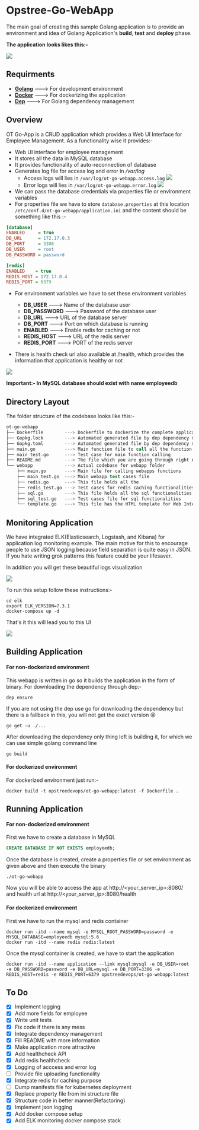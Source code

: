 # Opstree-Go-WebApp

The main goal of creating this sample Golang application is to provide an environment and idea of Golang Application's **build**, **test** and **deploy** phase.

**The application looks likes this:-**

![](./img/ot-go-webapp.png)

## Requirments

- **[Golang](https://golang.org/)** ---> For development environment
- **[Docker](https://www.docker.com/)** ---> For dockerizing the application
- **[Dep](https://github.com/golang/dep)** ---> For Golang dependency management

## Overview

OT Go-App is a CRUD application which provides a Web UI Interface for Employee Management. As a functionality wise it provides:- 

- Web UI interface for employee management
- It stores all the data in MySQL database
- It provides functionality of auto-reconnection of database
- Generates log file for access log and error in */var/log*
    - Access logs will lies in `/var/log/ot-go-webapp.access.log`
![](./img/ot-go-webapp-logging.png)
    - Error logs will lies in `/var/log/ot-go-webapp.error.log`
![](./img/ot-go-webapp-error.png)
- We can pass the database credentials via properties file or environment variables
- For properties file we have to store `database.properties` at this location `/etc/conf.d/ot-go-webapp/application.ini` and the content should be something like this :-

```ini
[database]
ENABLED     = true
DB_URL      = 172.17.0.3
DB_PORT     = 3306
DB_USER     = root
DB_PASSWORD = password

[redis]
ENABLED    = true
REDIS_HOST = 172.17.0.4
REDIS_PORT = 6379
```

- For environment variables we have to set these environment variables
    - **DB_USER** ---> Name of the database user
    - **DB_PASSWORD** ---> Password of the database user
    - **DB_URL** ---> URL of the database server
    - **DB_PORT** ---> Port on which database is running
    - **ENABLED** ---> Enable redis for caching or not
    - **REDIS_HOST** ---> URL of the redis server
    - **REDIS_PORT** ---> PORT of the redis server

- There is health check url also available at /health, which provides the information that application is healthy or not

![](./img/healthcheck.png)

**Important:- In MySQL database should exist with name employeedb**

## Directory Layout

The folder structure of the codebase looks like this:-

```s
ot-go-webapp
├── Dockerfile        ---> Dockerfile to dockerize the complete application
├── Gopkg.lock        ---> Automated generated file by dep dependency manager
├── Gopkg.toml        ---> Automated generated file by dep dependency manager
├── main.go           ---> Main function file to call all the function
├── main_test.go      ---> Test case for main function calling
├── README.md         ---> The file which you are going through right now
└── webapp            ---> Actual codebase for webapp folder
    ├── main.go       ---> Main file for calling webapps functions
    ├── main_test.go  ---> Main webapp test cases file
    ├── redis.go      ---> This file holds all the 
    ├── redis_test.go ---> Test cases for redis caching functionalities
    ├── sql.go        ---> This file holds all the sql functionalities related stuff
    ├── sql_test.go   ---> Test cases file for sql functionalities
    └── template.go   ---> This file has the HTML template for Web Interface
```

## Monitoring Application

We have integrated ELK(Elasticsearch, Logstash, and Kibana) for application log monitoring example. The main motive for this to encourage people to use JSON logging because field separation is quite easy in JSON. If you hate writing grok patterns this feature could be your lifesaver.

In addition you will get these beautiful logs visualization

![](./img/kibana1.png)

To run this setup follow these instructions:-

```shell
cd elk
export ELK_VERSION=7.3.1
docker-compose up -d
```

That's it this will lead you to this UI

![](./img/kibana2.png)

## Building Application

#### For non-dockerized environment

This webapp is written in go so it builds the application in the form of binary. For downloading the dependency through dep:-

```shell
dep ensure
```

If you are not using the dep use go for downloading the dependency but there is a fallback in this, you will not get the exact version :stuck_out_tongue_winking_eye:

```shell
go get -u ./...
```

After downloading the dependency only thing left is building it, for which we can use simple golang command line

```shell
go build
```

#### For dockerized environment

For dockerized environment just run:-

```shell
docker build -t opstreedevops/ot-go-webapp:latest -f Dockerfile .
```

## Running Application

#### For non-dockerized environment

First we have to create a database in MySQL

```sql
CREATE DATABASE IF NOT EXISTS employeedb;
```

Once the database is created, create a properties file or set environment as given above and then execute the binary

```shell
./ot-go-webapp
```

Now you will be able to access the app at http://<your_server_ip>:8080/ and health url at http://<your_server_ip>:8080/health

#### For dockerized environment

First we have to run the mysql and redis container

```shell
docker run -itd --name mysql -e MYSQL_ROOT_PASSWORD=password -e MYSQL_DATABASE=employeedb mysql:5.6
docker run -itd --name redis redis:latest
```

Once the mysql container is created, we have to start the application

```shell
docker run -itd --name application --link mysql:mysql -e DB_USER=root -e DB_PASSWORD=password -e DB_URL=mysql -e DB_PORT=3306 -e REDIS_HOST=redis -e REDIS_PORT=6379 opstreedevops/ot-go-webapp:latest
```

## To Do
- [X] Implement logging
- [X] Add more fields for employee
- [X] Write unit tests
- [X] Fix code if there is any mess
- [X] Integrate dependency management
- [X] Fill README with more information
- [X] Make application more attractive
- [X] Add healthcheck API
- [X] Add redis healthcheck
- [X] Logging of acccess and error log
- [ ] Provide file uploading functionality
- [X] Integrate redis for caching purpose
- [ ] Dump manifests file for kubernetes deployment
- [X] Replace property file from ini structure file
- [X] Structure code in better manner(Refactoring)
- [X] Implement json logging
- [X] Add docker compose setup
- [X] Add ELK monitoring docker compose stack

